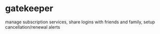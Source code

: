 # gatekeeper
manage subscription services, share logins with friends and family, setup cancellation/renewal alerts
